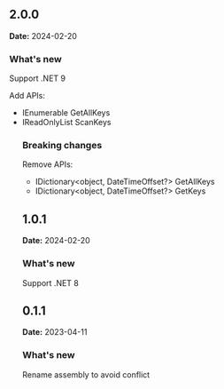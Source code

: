 ## 2.0.0

**Date:** 2024-02-20

### What's new

Support .NET 9

Add APIs:  
+ IEnumerable<object> GetAllKeys  
+ IReadOnlyList<object> ScanKeys  


### Breaking changes

Remove APIs:
 + IDictionary<object, DateTimeOffset?> GetAllKeys  
 + IDictionary<object, DateTimeOffset?> GetKeys



## 1.0.1

**Date:** 2024-02-20

### What's new

Support .NET 8



## 0.1.1

**Date:** 2023-04-11  

### What's new

Rename assembly to avoid conflict
